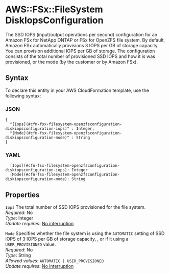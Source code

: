 # AWS::FSx::FileSystem DiskIopsConfiguration<a name="aws-properties-fsx-filesystem-openzfsconfiguration-diskiopsconfiguration"></a>

The SSD IOPS \(input/output operations per second\) configuration for an Amazon FSx for NetApp ONTAP or FSx for OpenZFS file system\. By default, Amazon FSx automatically provisions 3 IOPS per GB of storage capacity\. You can provision additional IOPS per GB of storage\. The configuration consists of the total number of provisioned SSD IOPS and how it is was provisioned, or the mode \(by the customer or by Amazon FSx\)\.

## Syntax<a name="aws-properties-fsx-filesystem-openzfsconfiguration-diskiopsconfiguration-syntax"></a>

To declare this entity in your AWS CloudFormation template, use the following syntax:

### JSON<a name="aws-properties-fsx-filesystem-openzfsconfiguration-diskiopsconfiguration-syntax.json"></a>

```
{
  "[Iops](#cfn-fsx-filesystem-openzfsconfiguration-diskiopsconfiguration-iops)" : Integer,
  "[Mode](#cfn-fsx-filesystem-openzfsconfiguration-diskiopsconfiguration-mode)" : String
}
```

### YAML<a name="aws-properties-fsx-filesystem-openzfsconfiguration-diskiopsconfiguration-syntax.yaml"></a>

```
  [Iops](#cfn-fsx-filesystem-openzfsconfiguration-diskiopsconfiguration-iops): Integer
  [Mode](#cfn-fsx-filesystem-openzfsconfiguration-diskiopsconfiguration-mode): String
```

## Properties<a name="aws-properties-fsx-filesystem-openzfsconfiguration-diskiopsconfiguration-properties"></a>

`Iops`  <a name="cfn-fsx-filesystem-openzfsconfiguration-diskiopsconfiguration-iops"></a>
The total number of SSD IOPS provisioned for the file system\.  
*Required*: No  
*Type*: Integer  
*Update requires*: [No interruption](https://docs.aws.amazon.com/AWSCloudFormation/latest/UserGuide/using-cfn-updating-stacks-update-behaviors.html#update-no-interrupt)

`Mode`  <a name="cfn-fsx-filesystem-openzfsconfiguration-diskiopsconfiguration-mode"></a>
Specifies whether the file system is using the `AUTOMATIC` setting of SSD IOPS of 3 IOPS per GB of storage capacity, , or if it using a `USER_PROVISIONED` value\.  
*Required*: No  
*Type*: String  
*Allowed values*: `AUTOMATIC | USER_PROVISIONED`  
*Update requires*: [No interruption](https://docs.aws.amazon.com/AWSCloudFormation/latest/UserGuide/using-cfn-updating-stacks-update-behaviors.html#update-no-interrupt)